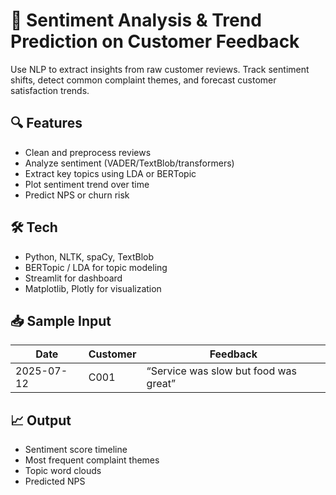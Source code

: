 # 💬 Sentiment Analysis & Trend Prediction on Customer Feedback

Use NLP to extract insights from raw customer reviews. Track sentiment shifts, detect common complaint themes, and forecast customer satisfaction trends.

## 🔍 Features
- Clean and preprocess reviews
- Analyze sentiment (VADER/TextBlob/transformers)
- Extract key topics using LDA or BERTopic
- Plot sentiment trend over time
- Predict NPS or churn risk

## 🛠️ Tech
- Python, NLTK, spaCy, TextBlob
- BERTopic / LDA for topic modeling
- Streamlit for dashboard
- Matplotlib, Plotly for visualization

## 📥 Sample Input
| Date       | Customer | Feedback                               |
|------------|----------|----------------------------------------|
| 2025-07-12 | C001     | “Service was slow but food was great” |

## 📈 Output
- Sentiment score timeline
- Most frequent complaint themes
- Topic word clouds
- Predicted NPS
